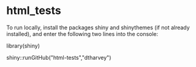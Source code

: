 # html_tests
 
To run locally, install the packages shiny and shinythemes (if not already installed), and enter the following two lines into the console:

library(shiny)

shiny::runGitHub("html-tests","dtharvey")
